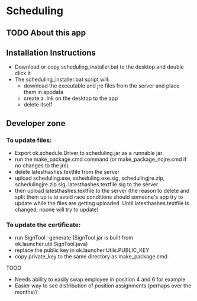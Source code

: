 # Scheduling

## TODO About this app

## Installation Instructions
- Download or copy scheduling_installer.bat to the desktop and double click it
- The scheduling_installer.bat script will:
    - download the executable and jre files from the server and place them in appdata
    - create a .lnk on the desktop to the app
    - delete itself


## Developer zone

### To update files:
- Export ok.schedule.Driver to scheduling.jar as a runnable jar
- run the make_package.cmd command (or make_package_nojre.cmd if no changes to the jre)
- delete latesthashes.textfile from the server
- upload scheduling.exe, scheduling.exe.sig, schedulingjre.zip, schedulingjre.zip.sig, latesthashes.textfile.sig to the server
- then upload latesthashes.textfile to the server (the reason to delete and split them up is to avoid race conditions should someone's app try to update while the files are getting uploaded. Until latesthashes.textfile is changed, noone will try to update)


### To update the certificate:
- run SignTool -generate (SignTool.jar is built from ok.launcher.util.SignTool.java)
- replace the public key in ok.launcher.Utils.PUBLIC_KEY
- copy private_key to the same directory as make_package.cmd


TOOO
- Needs ability to easily swap employee in position 4 and 6 for example
- Easier way to see distribution of position assignments (perhaps over the months)?
